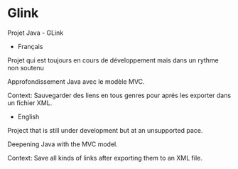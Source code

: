 # Glink

Projet Java - GLink



  -  Français
  
Projet qui est toujours en cours de développement mais dans un rythme non soutenu

Approfondissement Java avec le modèle MVC.

Context: Sauvegarder des liens en tous genres pour aprés les exporter dans un fichier XML.

  -  English
  
Project that is still under development but at an unsupported pace.

Deepening Java with the MVC model.

Context: Save all kinds of links after exporting them to an XML file.
